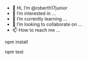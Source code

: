 - 👋 Hi, I’m @roberth17junior
- 👀 I’m interested in ...
- 🌱 I’m currently learning ...
- 💞️ I’m looking to collaborate on ...
- 📫 How to reach me ...

<!---
roberth17junior/roberth17junior is a ✨ special ✨ repository because its `README.md` (this file) appears on your GitHub profile.
You can click the Preview link to take a look at your changes.
--->npm install
npm test
